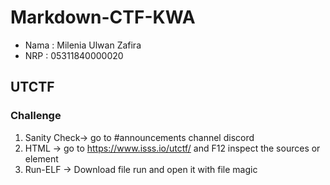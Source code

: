 # Markdown-CTF-KWA

* Nama : Milenia Ulwan Zafira
* NRP : 05311840000020

## UTCTF
### Challenge
1. Sanity Check-> go to #announcements channel discord
2. HTML -> go to https://www.isss.io/utctf/ and F12 inspect the sources or element 
3. Run-ELF -> Download file run and open it with file magic
